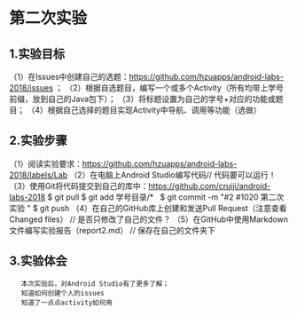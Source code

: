 # 第二次实验
 
## 1.实验目标

  （1）在Issues中创建自己的选题：https://github.com/hzuapps/android-labs-2018/issues ；
  （2）根据自选题目，编写一个或多个Activity（所有均带上学号前缀，放到自己的Java包下）；
  （3）将标题设置为自己的学号+对应的功能或题目；
  （4）根据自己选择的题目实现Activity中导航、调用等功能（选做）
 
## 2.实验步骤
  （1）阅读实验要求：https://github.com/hzuapps/android-labs-2018/labels/Lab
  （2）在电脑上Android Studio编写代码// 代码要可以运行！
  （3）使用Git将代码提交到自己的库中：https://github.com/cruiji/android-labs-2018
    $ git pull
    $ git add 学号目录/* 
    $ git commit -m "#2 #1020 第二次实验 "
    $ git push
  （4）在自己的GitHub库上创建和发送Pull Request（注意查看Changed files）
        // 是否只修改了自己的文件？
  （5）在GitHub中使用Markdown文件编写实验报告（report2.md）
       // 保存在自己的文件夹下
 ## 3.实验体会
       本次实验后，对Android Studio有了更多了解；
       知道如何创建个人的issues
       知道了一点点activity如何用
